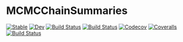 # MCMCChainSummaries

[![Stable](https://img.shields.io/badge/docs-stable-blue.svg)](https://chriselrod.github.io/MCMCChainSummaries.jl/stable)
[![Dev](https://img.shields.io/badge/docs-dev-blue.svg)](https://chriselrod.github.io/MCMCChainSummaries.jl/dev)
[![Build Status](https://travis-ci.com/chriselrod/MCMCChainSummaries.jl.svg?branch=master)](https://travis-ci.com/chriselrod/MCMCChainSummaries.jl)
[![Build Status](https://ci.appveyor.com/api/projects/status/github/chriselrod/MCMCChainSummaries.jl?svg=true)](https://ci.appveyor.com/project/chriselrod/MCMCChainSummaries-jl)
[![Codecov](https://codecov.io/gh/chriselrod/MCMCChainSummaries.jl/branch/master/graph/badge.svg)](https://codecov.io/gh/chriselrod/MCMCChainSummaries.jl)
[![Coveralls](https://coveralls.io/repos/github/chriselrod/MCMCChainSummaries.jl/badge.svg?branch=master)](https://coveralls.io/github/chriselrod/MCMCChainSummaries.jl?branch=master)
[![Build Status](https://api.cirrus-ci.com/github/chriselrod/MCMCChainSummaries.jl.svg)](https://cirrus-ci.com/github/chriselrod/MCMCChainSummaries.jl)
